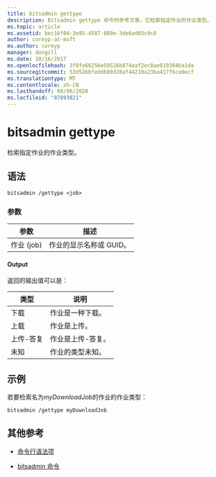 ```yaml
---
title: bitsadmin gettype
description: Bitsadmin gettype 命令的参考文章，它检索指定作业的作业类型。
ms.topic: article
ms.assetid: bec16f04-3e95-4587-889e-3de6ad03c9c8
author: coreyp-at-msft
ms.author: coreyp
manager: dongill
ms.date: 10/16/2017
ms.openlocfilehash: 3f0fe66256e59526b874aaf2ec8ae0193846a1da
ms.sourcegitcommit: 53d526bfeddb89d28af44210a23ba417f6ce0ecf
ms.translationtype: MT
ms.contentlocale: zh-CN
ms.lasthandoff: 08/06/2020
ms.locfileid: "87893821"
---
```

# <a name="bitsadmin-gettype"></a>bitsadmin gettype

检索指定作业的作业类型。

## <a name="syntax"></a>语法

```
bitsadmin /gettype <job>
```

### <a name="parameters"></a>参数

| 参数 | 描述 |
| -------------- | -------------- |
| 作业 (job) | 作业的显示名称或 GUID。 |

#### <a name="output"></a>Output

返回的输出值可以是：

| 类型 | 说明 |
| --------------- | ----------- |
| 下载 | 作业是一种下载。 |
| 上载 | 作业是上传。 |
| 上传-答复 | 作业是上传-答复。 |
| 未知 | 作业的类型未知。 |

## <a name="examples"></a>示例

若要检索名为*myDownloadJob*的作业的作业类型：

```
bitsadmin /gettype myDownloadJob
```

## <a name="additional-references"></a>其他参考

- [命令行语法项](command-line-syntax-key.md)

- [bitsadmin 命令](bitsadmin.md)
